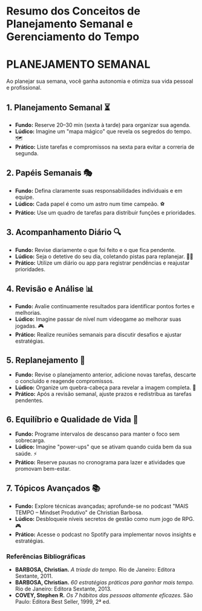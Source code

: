 # Resumo dos Conceitos de Planejamento Semanal e Gerenciamento do Tempo

# PLANEJAMENTO SEMANAL

Ao planejar sua semana, você ganha autonomia e otimiza sua vida pessoal e profissional.

## 1. Planejamento Semanal ⏳
- **Fundo:** Reserve 20–30 min (sexta à tarde) para organizar sua agenda.
- **Lúdico:** Imagine um "mapa mágico" que revela os segredos do tempo. 🗺️
- **Prático:** Liste tarefas e compromissos na sexta para evitar a correria de segunda.

## 2. Papéis Semanais 🎭
- **Fundo:** Defina claramente suas responsabilidades individuais e em equipe.
- **Lúdico:** Cada papel é como um astro num time campeão. ⚽
- **Prático:** Use um quadro de tarefas para distribuir funções e prioridades.

## 3. Acompanhamento Diário 🔍
- **Fundo:** Revise diariamente o que foi feito e o que fica pendente.
- **Lúdico:** Seja o detetive do seu dia, coletando pistas para replanejar. 🕵️‍♀️
- **Prático:** Utilize um diário ou app para registrar pendências e reajustar prioridades.

## 4. Revisão e Análise 📊
- **Fundo:** Avalie continuamente resultados para identificar pontos fortes e melhorias.
- **Lúdico:** Imagine passar de nível num videogame ao melhorar suas jogadas. 🎮
- **Prático:** Realize reuniões semanais para discutir desafios e ajustar estratégias.

## 5. Replanejamento 🔄
- **Fundo:** Revise o planejamento anterior, adicione novas tarefas, descarte o concluído e reagende compromissos.
- **Lúdico:** Organize um quebra-cabeça para revelar a imagem completa. 🧩
- **Prático:** Após a revisão semanal, ajuste prazos e redistribua as tarefas pendentes.

## 6. Equilíbrio e Qualidade de Vida 🌿
- **Fundo:** Programe intervalos de descanso para manter o foco sem sobrecarga.
- **Lúdico:** Imagine "power-ups" que se ativam quando cuida bem da sua saúde. ⚡
- **Prático:** Reserve pausas no cronograma para lazer e atividades que promovam bem-estar.

## 7. Tópicos Avançados 📚
- **Fundo:** Explore técnicas avançadas; aprofunde-se no podcast "MAIS TEMPO – Mindset Produtivo" de Christian Barbosa.
- **Lúdico:** Desbloqueie níveis secretos de gestão como num jogo de RPG. 🎮
- **Prático:** Acesse o podcast no Spotify para implementar novos insights e estratégias.

### Referências Bibliográficas
- **BARBOSA, Christian.** *A tríade do tempo.* Rio de Janeiro: Editora Sextante, 2011.  
- **BARBOSA, Christian.** *60 estratégias práticas para ganhar mais tempo.* Rio de Janeiro: Editora Sextante, 2013.  
- **COVEY, Stephen R.** *Os 7 hábitos das pessoas altamente eficazes.* São Paulo: Editora Best Seller, 1999, 2ª ed.